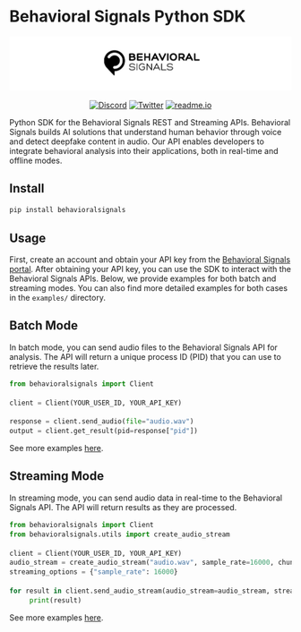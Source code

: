 # Behavioral Signals Python SDK

<p align="center">
  <img src="assets/logo.png" alt="Behavioral Signal Technologies"/>
</p>

<div align="center">

[![Discord](https://badgen.net/discord/members/sSJ88FZG/?color=8978cc&icon=discord)](https://discord.gg/sSJ88FZG)
[![Twitter](https://badgen.net/badge/b/behavioralsignals/icon?icon=twitter&label&color=8978cc)](https://x.com/behaviorsignals)
[![readme.io](https://badgen.net/badge/readme.io/Documentation/?color=8978cc)](https://behavioralsignals.readme.io/)

</div>

Python SDK for the Behavioral Signals REST and Streaming APIs. Behavioral Signals builds AI solutions that understand human behavior through voice and detect deepfake content in audio.
Our API enables developers to integrate behavioral analysis into their applications, both in real-time and offline modes.

## Install

```bash
pip install behavioralsignals
```

## Usage

First, create an account and obtain your API key from the [Behavioral Signals portal](https://portal.behavioralsignals.com/).
After obtaining your API key, you can use the SDK to interact with the Behavioral Signals APIs.
Below, we provide examples for both batch and streaming modes. You can also find more detailed examples for both cases in the `examples/` directory.

## Batch Mode

In batch mode, you can send audio files to the Behavioral Signals API for analysis. The API will return a unique process ID (PID) that you can use to retrieve the results later.

```python
from behavioralsignals import Client

client = Client(YOUR_USER_ID, YOUR_API_KEY)

response = client.send_audio(file="audio.wav")
output = client.get_result(pid=response["pid"])
```

See more examples [here](examples/batch/README.md).


## Streaming Mode

In streaming mode, you can send audio data in real-time to the Behavioral Signals API. The API will return results as they are processed.

```python
from behavioralsignals import Client
from behavioralsignals.utils import create_audio_stream

client = Client(YOUR_USER_ID, YOUR_API_KEY)
audio_stream = create_audio_stream("audio.wav", sample_rate=16000, chunk_size=250)
streaming_options = {"sample_rate": 16000}

for result in client.send_audio_stream(audio_stream=audio_stream, streaming_options=streaming_options):
     print(result)
```

See more examples [here](examples/streaming/README.md).
